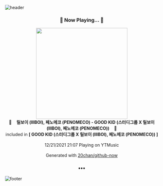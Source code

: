 ![header](https://capsule-render.vercel.app/api?type=wave&height=170&section=header&text=Hi.%20I'm%20SHIFT&fontColor=090707&fontAlignX=45&fontAlignY=65&fontSize=100)

<h3 align="center">🎵 Now Playing... 🎵</h3>
<p align="center">
  <a href="https://music.youtube.com/watch?v=FHhhlOI31TA">
    <img width="300" src="https://lh3.googleusercontent.com/o3vWToaJYHw1RD-ONAA-AP-3Skq2IUYCmtnW8J3nGj642NDUFVa5iMHl_rRJOp6xPG2hFPcB8cWgHTHN">
  </a>
  <br>
  🎵&nbsp&nbsp&nbsp <b>릴보이 (lIlBOI), 페노메코 (PENOMECO) - GOOD KID (스터디그룹 X 릴보이 (lIlBOI), 페노메코 (PENOMECO))</b> &nbsp&nbsp&nbsp🎵
  <br>
  included in <b>[ GOOD KID (스터디그룹 X 릴보이 (lIlBOI), 페노메코 (PENOMECO)) ]</b>
  
  <br />
  <br />
  12/21/2021 21:07 Playing on YTMusic
  <br />
  <br />
  Generated with <a href="https://github.com/20chan/github-now">20chan/github-now</a>
</p>

<h3 align="center">•••</h3>

![footer](https://capsule-render.vercel.app/api?type=wave&height=150&section=footer)
